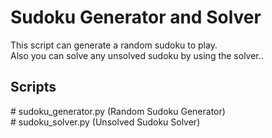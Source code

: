 # Sudoku Generator and Solver

This script can generate a random sudoku to play.  
Also you can solve any unsolved sudoku by using the solver..

## Scripts
\# sudoku_generator.py (Random Sudoku Generator)  
\# sudoku_solver.py (Unsolved Sudoku Solver)
